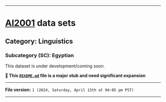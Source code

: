
***

# [AI2001](https://github.com/seanpm2001/AI2001/) data sets

## Category: Linguistics

### Subcategory (SC): Egyptian

This dataset is under development/coming soon.

**🌱️ This [`README.md`](/README.md) file is a major stub and need significant expansion**

***

**File version:** `1 (2024, Saturday, April 13th at 04:05 pm PST)`

***
